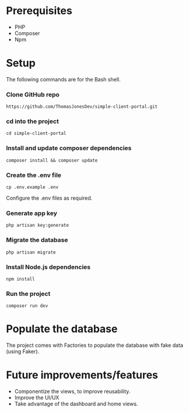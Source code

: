 # Prerequisites

- PHP
- Composer
- Npm

# Setup
The following commands are for the Bash shell.
### Clone GitHub repo
```console
https://github.com/ThomasJonesDev/simple-client-portal.git
```

### cd into the project
```console
cd simple-client-portal
```

### Install and update composer dependencies
```console
composer install && composer update
```

### Create the .env file
```console
cp .env.example .env
```
Configure the .env files as required.

### Generate app key
```console
php artisan key:generate
```

### Migrate the database
```console
php artisan migrate
```

### Install Node.js dependencies
```console
npm install
```

### Run the project
```console
composer run dev
```

# Populate the database
The project comes with Factories to populate the database with fake data (using Faker).

# Future improvements/features
- Componentize the views, to improve reusability.
- Improve the UI/UX
- Take advantage of the dashboard and home views.
